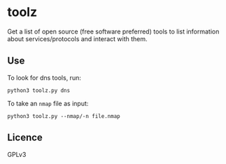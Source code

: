# toolz
Get a list of open source (free software preferred) tools to list information about services/protocols and interact with them.

## Use
To look for dns tools, run:
```
python3 toolz.py dns
```

To take an `nmap` file as input:
```
python3 toolz.py --nmap/-n file.nmap
```

## Licence
GPLv3
